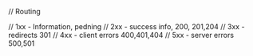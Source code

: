 // Routing

// 1xx - Information, pedning
// 2xx - success info, 200, 201,204
// 3xx - redirects 301
// 4xx - client errors 400,401,404
// 5xx - server errors 500,501

